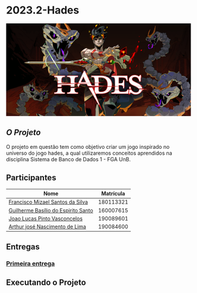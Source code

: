 # **2023.2-Hades**

<div align="center">
<img src="images/hades_banner.png" />

</div>

## *O Projeto*

<div>
<p>
    O projeto em questão tem como objetivo criar um jogo inspirado no universo do jogo hades, a qual utilizaremos conceitos aprendidos na disciplina Sistema de Banco de Dados 1 - FGA UnB.
</p>
</div>

## Participantes

| Nome | Matrícula |
|--------------|-----------|
| <a href="https://www.github.com/frmiza">Francisco Mizael Santos da Silva </a> | 180113321 |
| <a href="github.com/GuilhermeBES">Guilherme Basílio do Espirito Santo</a> | 160007615 |
| <a href="github.com/HacKairos">Joao Lucas Pinto Vasconcelos</a> | 190089601 |
| <a href="https://github.com/Arthurlima544">Arthur josé Nascimento de Lima</a> | 190084600 |

## Entregas

### [Primeira entrega](https://youtu.be/GX8d1hQ-mIk)

## Executando o Projeto


